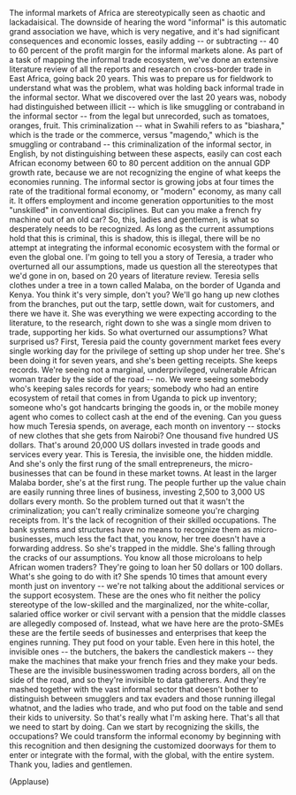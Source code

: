 
The informal markets of Africa
are stereotypically seen
as chaotic and lackadaisical.
The downside of hearing
the word &quot;informal&quot;
is this automatic grand
association we have,
which is very negative,
and it&#39;s had significant consequences
and economic losses,
easily adding -- or subtracting --
40 to 60 percent of the profit margin
for the informal markets alone.
As part of a task of mapping
the informal trade ecosystem,
we&#39;ve done an extensive literature review
of all the reports and research
on cross-border trade in East Africa,
going back 20 years.
This was to prepare us for fieldwork
to understand what was the problem,
what was holding back informal trade
in the informal sector.
What we discovered
over the last 20 years was,
nobody had distinguished
between illicit --
which is like smuggling or contraband
in the informal sector --
from the legal but unrecorded,
such as tomatoes, oranges, fruit.
This criminalization --
what in Swahili refers to as &quot;biashara,&quot;
which is the trade or the commerce,
versus &quot;magendo,&quot; which is
the smuggling or contraband --
this criminalization
of the informal sector,
in English, by not distinguishing
between these aspects,
easily can cost each African economy
between 60 to 80 percent addition
on the annual GDP growth rate,
because we are not recognizing the engine
of what keeps the economies running.
The informal sector is growing jobs
at four times the rate
of the traditional formal economy,
or &quot;modern&quot; economy, as many call it.
It offers employment and income
generation opportunities
to the most &quot;unskilled&quot;
in conventional disciplines.
But can you make a french fry
machine out of an old car?
So, this, ladies and gentlemen,
is what so desperately needs
to be recognized.
As long as the current assumptions
hold that this is criminal,
this is shadow,
this is illegal,
there will be no attempt at integrating
the informal economic ecosystem
with the formal or even the global one.
I&#39;m going to tell you a story of Teresia,
a trader who overturned
all our assumptions,
made us question all the stereotypes
that we&#39;d gone in on,
based on 20 years of literature review.
Teresia sells clothes under a tree
in a town called Malaba,
on the border of Uganda and Kenya.
You think it&#39;s very simple, don&#39;t you?
We&#39;ll go hang up new clothes
from the branches,
put out the tarp, settle down,
wait for customers,
and there we have it.
She was everything we were expecting
according to the literature,
to the research,
right down to she was a single
mom driven to trade,
supporting her kids.
So what overturned our assumptions?
What surprised us?
First, Teresia paid the county
government market fees
every single working day
for the privilege of setting
up shop under her tree.
She&#39;s been doing it for seven years,
and she&#39;s been getting receipts.
She keeps records.
We&#39;re seeing not a marginal,
underprivileged,
vulnerable African woman trader
by the side of the road -- no.
We were seeing somebody
who&#39;s keeping sales records for years;
somebody who had an entire ecosystem
of retail that comes in from Uganda
to pick up inventory;
someone who&#39;s got handcarts
bringing the goods in,
or the mobile money agent
who comes to collect cash
at the end of the evening.
Can you guess how much
Teresia spends, on average,
each month on inventory --
stocks of new clothes
that she gets from Nairobi?
One thousand five hundred US dollars.
That&#39;s around 20,000 US dollars
invested in trade goods and services
every year.
This is Teresia,
the invisible one,
the hidden middle.
And she&#39;s only the first rung
of the small entrepreneurs,
the micro-businesses that can be found
in these market towns.
At least in the larger Malaba border,
she&#39;s at the first rung.
The people further up the value chain
are easily running
three lines of business,
investing 2,500 to 3,000
US dollars every month.
So the problem turned out
that it wasn&#39;t the criminalization;
you can&#39;t really criminalize someone
you&#39;re charging receipts from.
It&#39;s the lack of recognition
of their skilled occupations.
The bank systems and structures
have no means to recognize them
as micro-businesses,
much less the fact that, you know,
her tree doesn&#39;t have
a forwarding address.
So she&#39;s trapped in the middle.
She&#39;s falling through the cracks
of our assumptions.
You know all those microloans
to help African women traders?
They&#39;re going to loan her
50 dollars or 100 dollars.
What&#39;s she going to do with it?
She spends 10 times
that amount every month
just on inventory --
we&#39;re not talking about
the additional services
or the support ecosystem.
These are the ones who fit
neither the policy stereotype
of the low-skilled and the marginalized,
nor the white-collar,
salaried office worker
or civil servant with a pension
that the middle classes
are allegedly composed of.
Instead, what we have here
are the proto-SMEs
these are the fertile seeds
of businesses and enterprises
that keep the engines running.
They put food on your table.
Even here in this hotel,
the invisible ones --
the butchers, the bakers
the candlestick makers --
they make the machines
that make your french fries
and they make your beds.
These are the invisible businesswomen
trading across borders,
all on the side of the road,
and so they&#39;re invisible
to data gatherers.
And they&#39;re mashed together
with the vast informal sector
that doesn&#39;t bother to distinguish
between smugglers and tax evaders
and those running illegal whatnot,
and the ladies who trade,
and who put food on the table
and send their kids to university.
So that&#39;s really what I&#39;m asking here.
That&#39;s all that we need to start by doing.
Can we start by recognizing
the skills, the occupations?
We could transform the informal economy
by beginning with this recognition
and then designing the customized
doorways for them to enter
or integrate with the formal,
with the global,
with the entire system.
Thank you, ladies and gentlemen.

(Applause)

